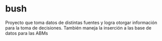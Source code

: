 # bush
Proyecto que toma datos de distintas fuentes y logra otorgar información para la toma de decisiones. También maneja la inserción a las base de datos para las ABMs
